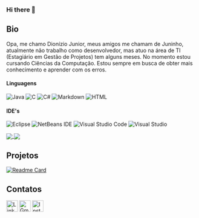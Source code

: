 ### Hi there 👋

## Bio

Opa, me chamo Dionízio Junior, meus amigos me chamam de Juninho, atualmente não trabalho como desenvolvedor, mas atuo na área de TI (Estagiário em Gestão de Projetos) tem alguns meses. No momento estou cursando Ciências da Computação. Estou sempre em busca de obter mais conhecimento e aprender com os erros.

#### Linguagens

![Java](https://img.shields.io/badge/java-%23ED8B00.svg?style=for-the-badge&logo=java&logoColor=white)
![C](https://img.shields.io/badge/C-00599C?style=for-the-badge&logo=c&logoColor=white)
![C#](https://img.shields.io/badge/C%23-239120?style=for-the-badge&logo=c-sharp&logoColor=white)
![Markdown](https://img.shields.io/badge/Markdown-000000?style=for-the-badge&logo=markdown&logoColor=white)
![HTML](https://img.shields.io/badge/HTML5-E34F26?style=for-the-badge&logo=html5&logoColor=white)

#### IDE's

![Eclipse](https://img.shields.io/badge/Eclipse-FE7A16.svg?style=for-the-badge&logo=Eclipse&logoColor=white)
![NetBeans IDE](https://img.shields.io/badge/NetBeansIDE-1B6AC6.svg?style=for-the-badge&logo=apache-netbeans-ide&logoColor=white)
![Visual Studio Code](https://img.shields.io/badge/Visual%20Studio%20Code-0078d7.svg?style=for-the-badge&logo=visual-studio-code&logoColor=white)
![Visual Studio](https://img.shields.io/badge/Visual%20Studio-5C2D91.svg?style=for-the-badge&logo=visual-studio&logoColor=white)

<a href="https://github.com/Juninho000/github-readme-stats">
  <img align="center" src="https://github-readme-stats.vercel.app/api/pin/?username=Juninho000&repo=github-readme-stats" />
</a>
<a href="https://github.com/Juninho000/github-readme-stats">
  <img align="center" src="https://github-readme-stats.vercel.app/api/top-langs/?username=Juninho000&layout=compact&theme=tokyonight" />
</a>

## Projetos

[![Readme Card](https://github-readme-stats.vercel.app/api/pin/?username=Juninho000&repo=juninho.github.io&theme=tokyonight)](https://github.com/Juninho000/juninho.github.io)

## Contatos

[<img src='https://img.shields.io/badge/LinkedIn-0077B5?style=for-the-badge&logo=linkedin&logoColor=white' alt='Linkedin' height='30'>](https://www.linkedin.com/in/dionizio-junior-7b5200241/)
[<img src='https://img.shields.io/badge/Gmail-D14836?style=for-the-badge&logo=gmail&logoColor=white' alt='Gmail' height='30'>](https://mail.google.com/mail/u/1/?ogbl#inbox?compose=CllgCKCBkmltPmPSSkGSKVgZcPrcfQbftCNZpCbhdHmwLcCrncKJmqbjMtskczRwDNndpGGBxvV)
[<img src='https://img.shields.io/badge/Instagram-%23E4405F.svg?style=for-the-badge&logo=Instagram&logoColor=white' alt='Instagram' height='30'>](https://www.instagram.com/juninho.jpg/)

